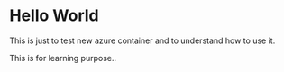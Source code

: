 # Hello World

This is just to test new azure container and to understand how to use it. 

This is for learning purpose..
